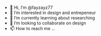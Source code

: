 - 👋 Hi, I’m @fayzayz77
- 👀 I’m interested in design and entrepeneur
- 🌱 I’m currently learning about researching
- 💞️ I’m looking to collaborate on design
- 📫 How to reach me ...

<!---
fayzayz77/fayzayz77 is a ✨ special ✨ repository because its `README.md` (this file) appears on your GitHub profile.
You can click the Preview link to take a look at your changes.
--->
